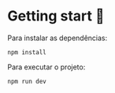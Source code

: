 # Getting start 🚀

Para instalar as dependências:

    npm install

Para executar o projeto:

    npm run dev
